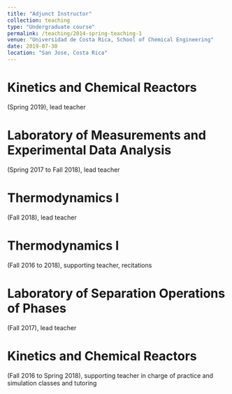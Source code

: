 ```yaml
---
title: "Adjunct Instructor"
collection: teaching
type: "Undergraduate course"
permalink: /teaching/2014-spring-teaching-1
venue: "Universidad de Costa Rica, School of Chemical Engineering"
date: 2019-07-30
location: "San Jose, Costa Rica"
---
```


Kinetics and Chemical Reactors 
======
(Spring 2019), lead teacher

Laboratory of Measurements and Experimental Data Analysis 
======
(Spring 2017 to Fall 2018), lead teacher

Thermodynamics I
======
(Fall 2018), lead teacher

Thermodynamics I
======
(Fall 2016 to 2018), supporting teacher, recitations  

Laboratory of Separation Operations of Phases 
======
(Fall 2017), lead teacher

Kinetics and Chemical Reactors 
======
(Fall 2016 to Spring 2018), supporting teacher in charge of practice and simulation classes and tutoring
